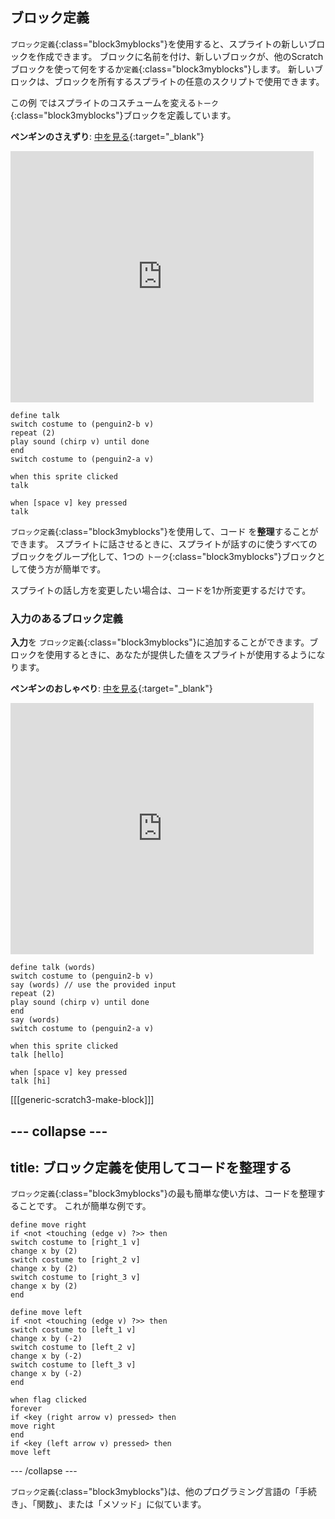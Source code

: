 ## ブロック定義

`ブロック定義`{:class="block3myblocks"}を使用すると、スプライトの新しいブロックを作成できます。 ブロックに名前を付け、新しいブロックが、他のScratchブロックを使って何をするか`定義`{:class="block3myblocks"}します。 新しいブロックは、ブロックを所有するスプライトの任意のスクリプトで使用できます。

この例 ではスプライトのコスチュームを変える`トーク`{:class="block3myblocks"}ブロックを定義しています。

**ペンギンのさえずり**: [中を見る](https://scratch.mit.edu/projects/567554899/editor){:target="_blank"}

<div class="scratch-preview">
  <iframe src="https://scratch.mit.edu/projects/567554899/embed" allowtransparency="true" width="485" height="402" frameborder="0" scrolling="no" allowfullscreen></iframe>
</div>

```blocks3
define talk
switch costume to (penguin2-b v)
repeat (2)
play sound (chirp v) until done
end
switch costume to (penguin2-a v)

when this sprite clicked
talk

when [space v] key pressed
talk
```

`ブロック定義`{:class="block3myblocks"}を使用して、コード を**整理**することができます。 スプライトに話させるときに、スプライトが話すのに使うすべてのブロックをグループ化して、1つの `トーク`{:class="block3myblocks"}ブロックとして使う方が簡単です。

スプライトの話し方を変更したい場合は、コードを1か所変更するだけです。

### 入力のあるブロック定義

**入力**を `ブロック定義`{:class="block3myblocks"}に追加することができます。ブロックを使用するときに、あなたが提供した値をスプライトが使用するようになります。

**ペンギンのおしゃべり**: [中を見る](https://scratch.mit.edu/projects/567538874/editor){:target="_blank"}

<div class="scratch-preview">
  <iframe src="https://scratch.mit.edu/projects/567538874/embed" allowtransparency="true" width="485" height="402" frameborder="0" scrolling="no" allowfullscreen></iframe>
</div>

```blocks3
define talk (words)
switch costume to (penguin2-b v)
say (words) // use the provided input
repeat (2)
play sound (chirp v) until done
end
say (words)
switch costume to (penguin2-a v)

when this sprite clicked
talk [hello]

when [space v] key pressed
talk [hi]
```

[[[generic-scratch3-make-block]]]

--- collapse ---
---
title: ブロック定義を使用してコードを整理する
---
`ブロック定義`{:class="block3myblocks"}の最も簡単な使い方は、コードを整理することです。 これが簡単な例です。

```blocks3
define move right
if <not <touching (edge v) ?>> then
switch costume to [right_1 v]
change x by (2)
switch costume to [right_2 v]
change x by (2)
switch costume to [right_3 v]
change x by (2)
end

define move left
if <not <touching (edge v) ?>> then
switch costume to [left_1 v]
change x by (-2)
switch costume to [left_2 v]
change x by (-2)
switch costume to [left_3 v]
change x by (-2)
end

when flag clicked
forever
if <key (right arrow v) pressed> then
move right
end
if <key (left arrow v) pressed> then
move left
```

--- /collapse ---

`ブロック定義`{:class="block3myblocks"}は、他のプログラミング言語の「手続き」、「関数」、または「メソッド」に似ています。
